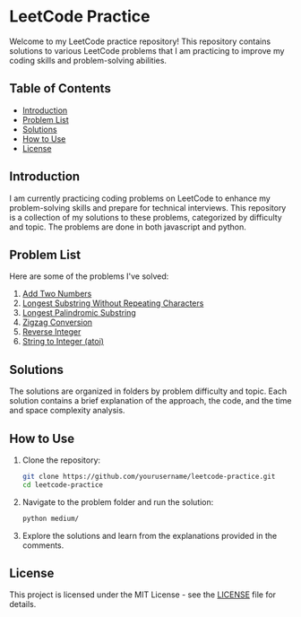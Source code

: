 # LeetCode Practice

Welcome to my LeetCode practice repository! This repository contains solutions to various LeetCode problems that I am practicing to improve my coding skills and problem-solving abilities.

## Table of Contents

- [Introduction](#introduction)
- [Problem List](#problem-list)
- [Solutions](#solutions)
- [How to Use](#how-to-use)
- [License](#license)

## Introduction

I am currently practicing coding problems on LeetCode to enhance my problem-solving skills and prepare for technical interviews. This repository is a collection of my solutions to these problems, categorized by difficulty and topic. The problems are done in both javascript and python.

## Problem List

Here are some of the problems I've solved:

1. [Add Two Numbers](https://leetcode.com/problems/add-two-numbers/description/)
2. [Longest Substring Without Repeating Characters](https://leetcode.com/problems/longest-substring-without-repeating-characters/description/)
3. [Longest Palindromic Substring](https://leetcode.com/problems/longest-palindromic-substring/description/)
4. [Zigzag Conversion](https://leetcode.com/problems/zigzag-conversion/description/)
5. [Reverse Integer](https://leetcode.com/problems/reverse-integer/description/)
6. [String to Integer (atoi)](https://leetcode.com/problems/string-to-integer-atoi/description/)

## Solutions

The solutions are organized in folders by problem difficulty and topic. Each solution contains a brief explanation of the approach, the code, and the time and space complexity analysis.

## How to Use

1. Clone the repository:
    ```bash
    git clone https://github.com/yourusername/leetcode-practice.git
    cd leetcode-practice
    ```

2. Navigate to the problem folder and run the solution:
    ```bash
    python medium/
    ```

3. Explore the solutions and learn from the explanations provided in the comments.

## License

This project is licensed under the MIT License - see the [LICENSE](LICENSE) file for details.
